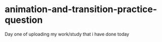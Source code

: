 # animation-and-transition-practice-question
Day one of uploading my work/study that i have done today 
